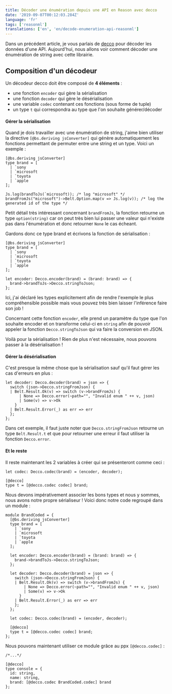 ```yaml
---
title: Décoder une énumération depuis une API en Reason avec decco
date: '2019-09-07T00:12:03.284Z'
language: 'fr'
tags: ['reasonml']
translations: ['en', 'en/decode-enumeration-api-reasonml']
---
```


Dans un précédent article, je vous parlais de [decco](https://github.com/ryb73/ppx_decco) pour décoder les données d'une API. Aujourd'hui, nous allons voir comment décoder une énumération de string avec cette librairie.

## Composition d'un décodeur

Un décodeur decco doit être composé de **4 éléments** :

- une fonction `encoder` qui gère la sérialisation
- une fonction `decoder` qui gère le désérialisation
- une variable `codec` contenant ces fonctions (sous forme de tuple)
- un type `t` qui correspondra au type que l'on souhaite générer/décoder

#### Gérer la sérialisation

Quand je dois travailler avec une énumération de string, j'aime bien utiliser la directive `[@bs.deriving jsConverter]` qui génère automatiquement les fonctions permettant de permuter entre une string et un type. Voici un exemple :

```reason
[@bs.deriving jsConverter]
type brand = [
  | `sony
  | `microsoft
  | `toyota
  | `apple
];

Js.log(brandToJs(`microsoft)); /* log "microsoft" */
brandFromJs("microsoft")->Belt.Option.map(v => Js.log(v)); /* log the generated id of the type */
```

Petit détail très intéressant concernant `brandFromJs`, la fonction retourne un type `option(string)` car on peut très bien lui passer une valeur qui n'existe pas dans l'énumération et donc retourner `None` le cas écheant.

Gardons donc ce type brand et écrivons la fonction de sérialisation :

```reason
[@bs.deriving jsConverter]
type brand = [
  | `sony
  | `microsoft
  | `toyota
  | `apple
];

let encoder: Decco.encoder(brand) = (brand: brand) => {
  brand->brandToJs->Decco.stringToJson;
};
```

Ici, j'ai déclaré les types explicitement afin de rendre l'exemple le plus compréhensible possible mais vous pouvez très bien laisser l'inférence faire son job !

Concernant cette fonction `encoder`, elle prend un paramètre du type que l'on souhaite encoder et on transforme celui-ci en `string` afin de pouvoir appeler la fonction `Decco.stringToJson` qui va faire la conversion en JSON.

Voilà pour la sérialisation ! Rien de plus n'est nécessaire, nous pouvons passer à la désérialisation !

#### Gérer la désérialisation

C'est presque la même chose que la sérialisation sauf qu'il faut gérer les cas d'erreurs en plus :

```reason
let decoder: Decco.decoder(brand) = json => {
  switch (json->Decco.stringFromJson) {
  | Belt.Result.Ok(v) => switch (v->brandFromJs) {
      | None => Decco.error(~path="", "Invalid enum " ++ v, json)
      | Some(v) => v->Ok
    }
  | Belt.Result.Error(_) as err => err
  };
};
```

Dans cet exemple, il faut juste noter que `Decco.stringFromJson` retourne un type `Belt.Result.t` et que pour retourner une erreur il faut utiliser la fonction `Decco.error`.

#### Et le reste

Il reste maintenant les 2 variables à créer qui se présenteront comme ceci :

```reason
let codec: Decco.codec(brand) = (encoder, decoder);

[@decco]
type t = [@decco.codec codec] brand;
```

Nous devons impérativement associer les bons types et nous y sommes, nous avons notre propre sérialiseur ! Voici donc notre code regroupé dans un module :

```reason
module BrandCoded = {
  [@bs.deriving jsConverter]
  type brand = [
    | `sony
    | `microsoft
    | `toyota
    | `apple
  ];

  let encoder: Decco.encoder(brand) = (brand: brand) => {
    brand->brandToJs->Decco.stringToJson;
  };

  let decoder: Decco.decoder(brand) = json => {
    switch (json->Decco.stringFromJson) {
    | Belt.Result.Ok(v) => switch (v->brandFromJs) {
        | None => Decco.error(~path="", "Invalid enum " ++ v, json)
        | Some(v) => v->Ok
      }
    | Belt.Result.Error(_) as err => err
    };
  };

  let codec: Decco.codec(brand) = (encoder, decoder);

  [@decco]
  type t = [@decco.codec codec] brand;
};
```

Nous pouvons maintenant utiliser ce module grâce au ppx `[@decco.codec]` :

```reason
/*...*/

[@decco]
type console = {
  id: string,
  name: string,
  brand: [@decco.codec BrandCoded.codec] brand
};
```
